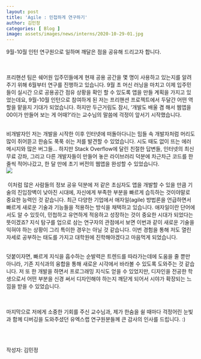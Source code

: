 ```yaml
---
layout: post
title: 'Agile : 민첩하게 연구하기'
author: 김민정
categories: [ Blog ]
image: assets/images/news/interns/2020-10-29-01.jpg
---
```

9월-10월 인턴 연구원으로 일하며 깨달은 점을 공유해 드리고자 합니다. <br><br><br>


프리핸션 팀은 쉐어원 입주민들에게 현재 공용 공간을 몇 명이 사용하고 있는지를 알려주기 위해 6월부터 연구를 진행하고 있습니다. 9월 초 머신 러닝을 마치고 이제 입주민들이 실시간 으로 공용공간 점유 상황을 확인 할 수 있도록 앱을 만들 계획을 가지고 있었는데요, 9월-10월 인턴으로 참여하게 된 저는 프리핸션 프로젝트에서 두달간 어떤 역할을 맡을지 기대가 되었습니다. 하지만 두근거림도 잠시, ‘개발도 배울 겸 해서 웹앱을 00이가 만들어 보는 게 어때?’라는 교수님의 말씀에 걱정이 앞서기 시작했습니다. <br><br>


비개발자인 저는 개발을 시작한 이후 인터넷에 떠돌아다니는 밈들 속 개발자처럼 머리도 많이 쥐어뜯고 한숨도 푹푹 쉬는 저를 발견할 수 있었습니다. 시도 때도 없이 뜨는 에러 메시지와 많은 버그들... 하지만 Stack Overflow에 달린 친절한 답변들, 인터넷의 최신 무료 강좌, 그리고 다른 개발자들이 만들어 놓은 라이브러리 덕분에 차근차근 코드를 한 줄씩 적어나갔고, 한 달 만에 초기 버전의 웹앱을 완성할 수 있었습니다.
<br>
​
<img src="{{site.baseurl}}/assets/images/news/interns/2020-10-29-01.jpg">
<br><br>
​
이처럼 많은 사람들의 정보 공유 덕분에 저 같은 초심자도 앱을 개발할 수 있을 만큼 기술의 진입장벽이 낮아진 시대에, 자신에게 부족한 부분을 빠르게 습득하는 것이야말로 중요한 능력인 것 같습니다. 최근 다양한 기업에서 애자일(agile) 방법론을 언급하면서 빠르게 새로운 기술과 기능들을 적용하는 방식을 채택하고 있습니다. 애자일이란 단어에서도 알 수 있듯이, 민첩하고 유연하게 적응하고 성장하는 것이 중요한 시대가 되었다는 뜻이겠죠? 지식 탐구를 업으로 삼는 연구자의 관점에서 보면 이번과 같이 새로운 기술을 익혀야 하는 상황이 그리 특이한 경우는 아닐 것 같습니다. 이번 경험을 통해 저도 열린 자세로 공부하는 태도를 가지고 대학원에 진학해야겠다고 마음먹게 되었습니다.<br><br>

덧붙이자면, 빠르게 지식을 흡수하는 순발력은 트렌드를 따라가는데에 도움을 줄 뿐만 아니라, 기존 지식과의 융합을 통해 새로운 시각에서 바라볼 수 있도록 도와주는 것 같습니다. 저 또 한 개발을 하면서 프로그래밍 지식도 얻을 수 있었지만, 디자인을 전공한 학생으로서 어떤 부분을 신경 써서 디자인해야 하는지 깨닫게 되어서 시야가 확장되는 느낌을 받을 수 있었습니다. <br><br><br>

마지막으로 저에게 소중한 기회를 주신 교수님과, 제가 한숨을 쉴 때마다 걱정어린 눈빛과 함께 디버깅을 도와주셨던 유엑스랩 연구원분들께 큰 감사의 인사를 드립니다. :)

<br><br>

작성자: 김민정 <br>

